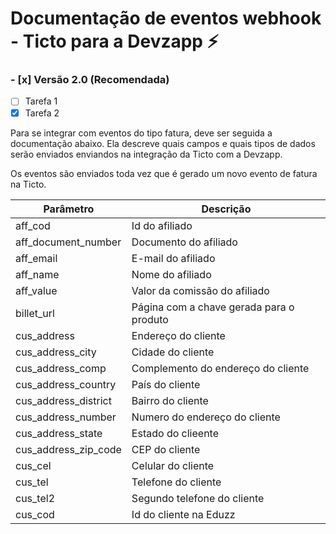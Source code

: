 # Documentação de eventos webhook - Ticto para a Devzapp ⚡

### - [x] Versão 2.0 (Recomendada)

- [ ] Tarefa 1
- [x] Tarefa 2

Para se integrar com eventos do tipo fatura, deve ser seguida a documentação abaixo.
Ela descreve quais campos e quais tipos de dados serão enviados enviandos na integração da Ticto com a Devzapp.

Os eventos são enviados toda vez que é gerado um novo evento de fatura na Ticto.

Parâmetro | Descrição
------------- | -------------
aff_cod | Id do afiliado | Int?
aff_document_number | Documento do afiliado | String?
aff_email | E-mail do afiliado | String?
aff_name |  Nome do afiliado | String?
aff_value | Valor da comissão do afiliado | Float?
billet_url | Página com a chave gerada para o produto | String
cus_address | Endereço do cliente | String
cus_address_city | Cidade do cliente | String
cus_address_comp | Complemento do endereço do cliente | String
cus_address_country | País do cliente | String
cus_address_district | Bairro do cliente | String
cus_address_number | Numero do endereço do cliente | String
cus_address_state | Estado do clieente | String
cus_address_zip_code | CEP do cliente | String
cus_cel | Celular do cliente | String
cus_tel | Telefone do cliente | String
cus_tel2 | Segundo telefone do cliente | String
cus_cod | Id do cliente na Eduzz | Int
